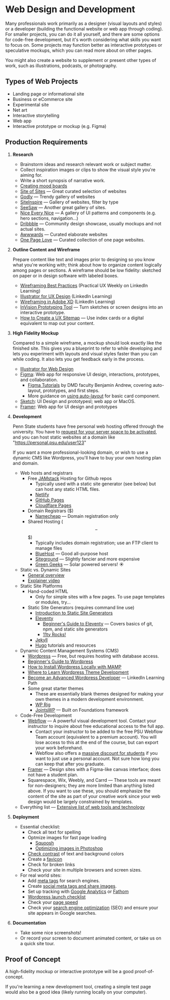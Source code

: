 # Web Design and Development

Many professionals work primarily as a designer \(visual layouts and styles\) or a developer \(building the functional website or web app through coding\). For smaller projects, you can do it all yourself, and there are some options for code-free development, but it's worth considering what skills you want to focus on. Some projects may function better as interactive prototypes or speculative mockups, which you can read more about on other pages.

You might also create a website to supplement or present other types of work, such as illustrations, podcasts, or photography. 

## Types of Web Projects

- Landing page or informational site
- Business or eCommerce site
- Experimental site
- Net art
- Interactive storytelling
- Web app
- Interactive prototype or mockup \(e.g. Figma\)

## Production Requirements

1. **Research**

   * Brainstorm ideas and research relevant work or subject matter.
   * Collect inspiration images or clips to show the visual style you're aiming for. 
   * Write a short synopsis of narrative work.
   * [Creating mood boards](https://www.linkedin.com/learning/developing-a-mood-board/welcome?u=76811570)
   * [Site of Sites](https://www.siteofsites.co/) — Great curated selection of websites
   * [Godly](https://godly.website/) — Trendy gallery of websites
   * [SiteInspire](https://www.siteinspire.com/websites) — Gallery of websites, filter by type
   * [SeeSaw](https://www.seesaw.website/) — Another great gallery of sites.
   * [Nice Every Nice](https://www.niceverynice.com/components) — A gallery of UI patterns and components \(e.g. hero sections, navigation...\)
   * [Dribbble](https://dribbble.com/) — Community design showcase, usually mockups and not actual sites. 
   * [Awwwards](https://www.awwwards.com/) — Curated elaborate websites
   * [One Page Love](https://onepagelove.com/) — Curated collection of one page websites.

2. **Outline Content and Wireframe**

    Prepare content like text and images prior to designing so you know what you're working with; think about how to organize content logically among pages or sections. A wireframe should be low fidelity: sketched on paper or in design software with labeled boxes. 

    * [Wireframing Best Practices](https://www.linkedin.com/learning/practical-ux-weekly-season-one/wireframing-best-practices?u=76811570) \(Practical UX Weekly on LinkedIn Learning\)
    * [Illustrator for UX Design](https://www.linkedin.com/learning/illustrator-for-ux-design/artboards-for-mobile-and-responsive-design?u=76811570) \(LinkedIn Learning\)
    * [Wireframing in Adobe XD](https://www.linkedin.com/learning/learning-adobe-xd-2/wireframe?u=76811570) (LinkedIn Learning\)
    * [InVision Prototyping Tool](https://www.invisionapp.com/cloud/prototype) — Turn sketches or screen designs into an interactive prototype.
    * [How to Create a UX Sitemap](https://uxdesign.cc/how-to-create-a-ux-sitemap-a-simple-guideline-8786c16f85c1) — Use index cards or a digital equivalent to map out your content. 

3. **High Fidelity Mockup**

    Compared to a simple wireframe, a mockup should look exactly like the finished site. This gives you a blueprint to refer to while developing and lets you experiment with layouts and visual styles faster than you can while coding. It also lets you get feedback early in the process.

    * [Illustrator for Web Design](https://www.linkedin.com/learning/illustrator-for-web-design-3/welcome?u=76811570)
    * [Figma](https://www.figma.com/): Web app for responsive UI design, interactions, prototypes, and collaboration. 
        * [Figma Tutorials](https://prof-ben.notion.site/Figma-Tutorials-0572cd1222254aefb0546a768626ba8f?pvs=4) by DMD faculty Benjamin Andrew, covering auto-layout, prototypes, and first steps.
        * More guidance on [using auto-layout](https://www.youtube.com/watch?v=WuKnJFxrxNg) for basic card component. 
    * [Sketch](https://www.sketch.com/): UI Design and prototypesl; web app or MacOS.
    * [Framer](https://www.framer.com/): Web app for UI design and prototypes


4. **Development**

    Penn State students have free personal web hosting offered through the university. You have to [request for your server space to be activated](https://ais.its.psu.edu/services/webhosting/), and you can host static websites at a domain like "https://personal.psu.edu/user123"

    If you want a more professional-looking domain, or wish to use a dynamic CMS like Wordpress, you'll have to buy your own hosting plan and domain. 

    * Web hosts and registrars 
        * Free [JAMstack](https://jamstack.org/) Hosting for Github repos
            * Typically used with a static site generator \(see below\) but can host any static HTML files.
            * [Netlify](https://www.netlify.com/) 
            * [GitHub Pages](https://pages.github.com/)
            * [Cloudflare Pages](https://pages.cloudflare.com/)
        * Domain Registrars \($\)
            * [Namecheap](https://www.namecheap.com/) — Domain registration only
        * Shared Hosting \($$ – $$$\)
            * Typically includes domain registration; use an FTP client to manage files
            * [BlueHost](https://www.bluehost.com/) — Good all-purpose host
            * [Siteground](https://www.siteground.com/) — Slightly fancier and more expensive
            * [Green Geeks](https://www.greengeeks.com/) — Solar powered servers! ☀️
    * Static vs. Dynamic Sites
        * [General overview](https://wpamelia.com/static-vs-dynamic-website/)
        * [Explainer video](https://www.youtube.com/watch?v=ipR6xq3ZjII)
    * Static Site Platforms
        * Hand-coded HTML 
            * Only for simple sites with a few pages. To use page templates or modules, try...
        * Static Site Generators \(requires command line use\)
            * [Introduction to Static Site Generators](https://davidwalsh.name/introduction-static-site-generators)
            * [Eleventy](https://www.11ty.dev/)
                * [Beginner's Guide to Eleventy](https://tatianamac.com/posts/beginner-eleventy-tutorial-parti/) — Covers basics of git, npm, and static site generators
                * [11ty Rocks!](https://11ty.rocks/) 
            * [Jekyll](https://jekyllrb.com/)
            * [Hugo](https://gohugo.io/)
            tutorials and resources
    * Dynamic Content Management Systems (CMS)
        * [Wordpress](https://wordpress.org) — Free, but requires hosting with database access. 
        * [Beginner's Guide to Wordpress](https://www.wpbeginner.com/guides/)
        * [How to Install Wordpress Locally with MAMP](https://www.wpbeginner.com/wp-tutorials/how-to-install-wordpress-locally-on-mac-using-mamp/) 
        * [Where to Learn Wordpress Theme Development](https://css-tricks.com/where-to-learn-wordpress-theme-development/)
        * [Become an Advanced Wordpress Developer](https://www.linkedin.com/learning/paths/become-an-advanced-wordpress-developer?u=76811570) — LinkedIn Learning Path
        * Some great starter themes
            * These are essentially blank themes designed for making your own themes in a modern development environment. 
            * [WP Rig](https://wprig.mor10.com/)
            * [JointsWP](https://jointswp.com/) — Built on Foundations framework
    * Code-Free Development
        * [Webflow](https://webflow.com/) — A powerful visual development tool. Contact your instructor to inquire about free educational access to the full app.
            * Contact your instructor to be added to the free PSU Webflow Team account \(equivalent to a premium account\). You will lose access to this at the end of the course, but can export your work beforehand.
            * Webflow also offers a [massive discount for students](https://webflow.com/classroom) if you want to just use a personal account. Not sure how long you can keep that after you graduate.
        * [Framer](https://www.framer.com/) — Design sites with a Figma-like canvas interface; does not have a student plan.
        * Squarespace, Wix, Weebly, and Carrd — These tools are meant for non-designers; they are more limited than anything listed above. If you want to use these, you should emphasize the content of the site as part of your creative work since your web design would be largely constrained by templates.
     * Everything list — [Extensive list of web tools and technology](https://free-for.dev/)

6. **Deployment**

    * Essential checklist:
        * Check all text for spelling
        * Optmize images for fast page loading
            * [Squoosh](https://squoosh.app/)
            * [Optimizing images in Photoshop](https://helpx.adobe.com/photoshop-elements/using/optimizing-images-jpeg-format.html)
        * [Check contrast](https://whocanuse.com/) of text and background colors
        * Create a [favicon](https://favicon.io/)
        * Check for broken links
        * Check your site in multiple browsers and screen sizes.
    * For real world sites:
        * Add [meta tags](https://moz.com/blog/the-ultimate-guide-to-seo-meta-tags) for search engines.
        * Create [social meta tags and share images](https://css-tricks.com/essential-meta-tags-social-media/).
        * Set up tracking with [Google Analytics](https://analytics.google.com) or [Fathom](https://usefathom.com/)
        * [Wordpress launch checklist](https://www.wpbeginner.com/beginners-guide/checklist-11-things-to-do-before-launching-a-wordpress-site/)
        * Check your [page speed](https://developers.google.com/speed/pagespeed/insights/)
        * Check your [search engine optimization](https://support.google.com/webmasters/answer/7451184?hl=en) (SEO) and ensure your site appears in Google searches. 

7. **Documentation**

    * Take some nice screenshots!
    * Or record your screen to document animated content, or take us on a quick site tour. 

## Proof of Concept

A high-fidelity mockup or interactive prototype will be a good proof-of-concept.

If you're learning a new development tool, creating a simple test page would also be a good idea \(likely running locally on your computer\).

